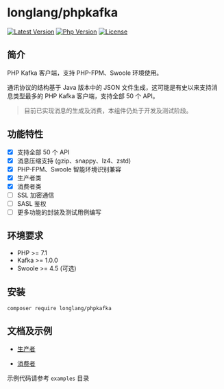 # longlang/phpkafka

[![Latest Version](https://poser.pugx.org/longlang/phpkafka/v/stable)](https://packagist.org/packages/longlang/phpkafka)
[![Php Version](https://img.shields.io/badge/php-%3E=7.1-brightgreen.svg)](https://secure.php.net/)
[![License](https://img.shields.io/github/license/longyan/phpkafka.svg)](https://github.com/longyan/phpkafka/blob/master/LICENSE)

## 简介

PHP Kafka 客户端，支持 PHP-FPM、Swoole 环境使用。

通讯协议的结构基于 Java 版本中的 JSON 文件生成，这可能是有史以来支持消息类型最多的 PHP Kafka 客户端，支持全部 50 个 API。

> 目前已实现消息的生成及消费，本组件仍处于开发及测试阶段。

## 功能特性

- [x] 支持全部 50 个 API
- [x] 消息压缩支持 (gzip、snappy、lz4、zstd)
- [x] PHP-FPM、Swoole 智能环境识别兼容
- [x] 生产者类
- [x] 消费者类
- [ ] SSL 加密通信
- [ ] SASL 鉴权
- [ ] 更多功能的封装及测试用例编写

## 环境要求

- PHP >= 7.1
- Kafka >= 1.0.0
- Swoole >= 4.5 (可选) 

## 安装

`composer require longlang/phpkafka`

## 文档及示例

- [生产者](doc/producer.md)

- [消费者](doc/consumer.md)

示例代码请参考 `examples` 目录
